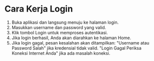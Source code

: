 # Cara Kerja Login

1. Buka aplikasi dan langsung menuju ke halaman login.
2. Masukkan username dan password yang valid.
3. Klik tombol Login untuk memproses autentikasi.
4. Jika login berhasil, Anda akan diarahkan ke halaman Home.
5. Jika login gagal, pesan kesalahan akan ditampilkan:
 "Username atau Password Salah" jika kredensial tidak valid.
 "Login Gagal Periksa Koneksi Internet Anda" jika ada masalah koneksi.
